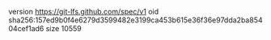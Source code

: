 version https://git-lfs.github.com/spec/v1
oid sha256:157ed9b0f4e6279d3599482e3199ca453b615e36f36e97dda2ba85404cef1ad6
size 10559
